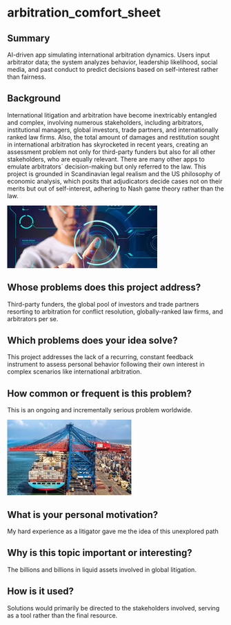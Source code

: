 # arbitration_comfort_sheet

## Summary

AI-driven app simulating international arbitration dynamics. Users input arbitrator data; the system analyzes behavior, leadership likelihood, social media, and past conduct to predict decisions based on self-interest rather than fairness.

## Background

International litigation and arbitration have become inextricably entangled and complex, involving numerous stakeholders,
including arbitrators, institutional managers, global investors, trade partners, and internationally ranked law firms. 
Also, the total amount of damages and restitution sought in international arbitration has skyrocketed in recent years,
creating an assessment problem not only for third-party funders but also for all other stakeholders, who are equally relevant.
There are many other apps to emulate arbitrators´ decision-making but only referred to the law. 
This project is grounded in Scandinavian legal realism and the US philosophy of economic analysis, which posits that 
adjudicators decide cases not on their merits but out of self-interest, adhering to Nash game theory rather than the law.

![tech](/tech.gif)

## Whose problems does this project address? 

Third-party funders, the global pool of investors and trade partners resorting to arbitration for conflict resolution, 
globally-ranked law firms, and arbitrators per se.

## Which problems does your idea solve?

This project addresses the lack of a recurring, constant feedback instrument to assess personal behavior following their own 
interest in complex scenarios like international arbitration.

## How common or frequent is this problem?

This is an ongoing and incrementally serious problem worldwide.

![trade](/trade.gif)

## What is your personal motivation?

My hard experience as a litigator gave me the idea of this unexplored path

## Why is this topic important or interesting?

The billions and billions in liquid assets involved in global litigation. 

## How is it used?

Solutions would primarily be directed to the stakeholders involved, serving as a tool rather than the final resource.


